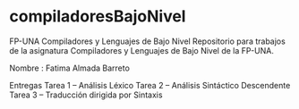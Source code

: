 # compiladoresBajoNivel
FP-UNA Compiladores y Lenguajes de Bajo Nivel
Repositorio para trabajos de la asignatura Compiladores y Lenguajes de Bajo Nivel de la FP-UNA.

Nombre : Fatima Almada Barreto

Entregas
Tarea 1 – Análisis Léxico
Tarea 2 – Análisis Sintáctico Descendente
Tarea 3 – Traducción dirigida por Sintaxis
